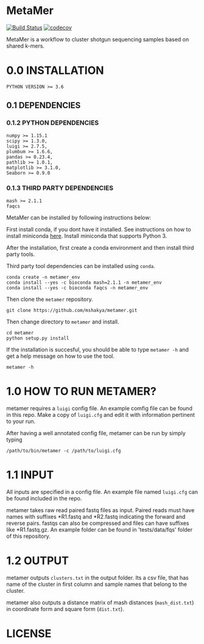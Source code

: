 # MetaMer
[![Build Status](https://travis-ci.org/mshakya/metamer.svg?branch=master)](https://travis-ci.org/mshakya/metamer)
[![codecov](https://codecov.io/gh/mshakya/metamer/branch/master/graph/badge.svg)](https://codecov.io/gh/mshakya/metamer)

MetaMer is a workflow to cluster shotgun sequencing samples based on shared k-mers. 

# 0.0 INSTALLATION

```
PYTHON VERSION >= 3.6
```
## 0.1 DEPENDENCIES

### 0.1.2 PYTHON DEPENDENCIES
```
numpy >= 1.15.1
scipy >= 1.3.0,
luigi >= 2.7.5,
plumbum >= 1.6.6,
pandas >= 0.23.4,
pathlib >= 1.0.1,
matplotlib >= 3.1.0,
Seaborn >= 0.9.0
```

### 0.1.3 THIRD PARTY DEPENDENCIES
```
mash >= 2.1.1
faqcs
```
MetaMer can be installed by following instructions below:

First install conda, if you dont have it installed. See instructions on how to install miniconda [here](https://docs.conda.io/en/latest/miniconda.html). Install miniconda that supports Python 3.

After the installation, first create a conda environment and then install third party tools.

Third party tool dependencies can be installed using `conda`.

```
conda create -n metamer_env
conda install --yes -c bioconda mash=2.1.1 -n metamer_env
conda install --yes -c bioconda faqcs -n metamer_env

```
Then clone the `metamer` repository.

```
git clone https://github.com/mshakya/metamer.git

```

Then change directory to `metamer` and install.

```
cd metamer
python setup.py install
```

If the installation is succesful, you should be able to type `metamer -h` and get a help message on how to use the tool.

```
metamer -h
```

# 1.0 HOW TO RUN METAMER?

metamer requires a `luigi` config file. An example comfig file can be found in this repo. Make a copy of `luigi.cfg` and edit it with information pertinent to your run.

After having a well annotated config file, metamer can be run by simply typing

```
/path/to/bin/metamer -c /path/to/luigi.cfg
```

# 1.1 INPUT
All inputs are specified in a config file. An example file named `luigi.cfg` can be found included in the repo.

metamer takes raw read paired fastq files as input. Paired reads must have names with suffixes *R1.fastq and *R2.fastq indicating the forward and reverse pairs. fastqs can also be compressed and files can have suffixes like *R1.fastq.gz. An example folder can be found in 'tests/data/fqs' folder of this repository.

# 1.2 OUTPUT

metamer outputs `clusters.txt` in the output folder. Its a csv file, that has name of the cluster in first column and sample names that belong to the cluster.

metamer also outputs a distance matrix of mash distances (`mash_dist.txt`) in coordinate form and square form (`dist.txt`).

# LICENSE
